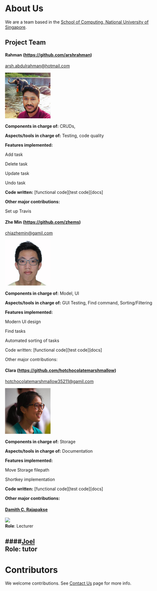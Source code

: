 # About Us

We are a team based in the [School of Computing, National University of Singapore](http://www.comp.nus.edu.sg).

## Project Team

#### Rahman (https://github.com/arshrahman)
arsh.abdulrahman@hotmail.com

<img src="images/rahman.jpeg" width="150"><br>

**Components in charge of:** CRUDs, 

**Aspects/tools in charge of:** Testing, code quality

**Features implemented:**

Add task

Delete task

Update task

Undo task

**Code written:** [functional code][test code][docs]

**Other major contributions:**

Set up Travis


#### Zhe Min (https://github.com/zhems)

chiazhemin@gamil.com

<img src="images/zhemin.jpeg" width="150"><br>

**Components in charge of:** Model, UI

**Aspects/tools in charge of:** GUI Testing, Find command, Sorting/Filtering

**Features implemented:**

Modern UI design

Find tasks

Automated sorting of tasks

Code written: [functional code][test code][docs]

Other major contributions:


#### Clara (https://github.com/hotchocolatemarshmallow)
hotchocolatemarshmallow35211@gamil.com

<img src="images/clara.jpeg" width="150"><br>

**Components in charge of:** Storage

**Aspects/tools in charge of:** Documentation

**Features implemented:**

Move Storage filepath

Shortkey implementation

**Code written:** [functional code][test code][docs]

**Other major contributions:**




#### [Damith C. Rajapakse](http://www.comp.nus.edu.sg/~damithch) <br>
<img src="images/DamithRajapakse.jpg" width="150"><br>
**Role**: Lecturer


####[Joel](https://github.com/se-edu/addressbook-level4/pulls?q=is%3Apr+author%3Aokkhoy) <br>
**Role**: tutor
-----

# Contributors

We welcome contributions. See [Contact Us](ContactUs.md) page for more info.